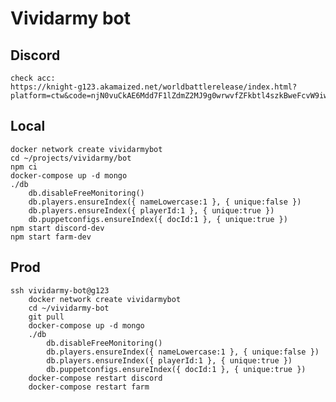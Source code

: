 # Vividarmy bot

## Discord

    check acc:
    https://knight-g123.akamaized.net/worldbattlerelease/index.html?platform=ctw&code=njN0vuCkAE6Mdd7F1lZdmZ2MJ9g0wrwvfZFkbtl4szkBweFcvW9iwPlGO70Xk8sA

## Local

    docker network create vividarmybot
    cd ~/projects/vividarmy/bot
    npm ci
    docker-compose up -d mongo
    ./db
        db.disableFreeMonitoring()
        db.players.ensureIndex({ nameLowercase:1 }, { unique:false })
        db.players.ensureIndex({ playerId:1 }, { unique:true })
        db.puppetconfigs.ensureIndex({ docId:1 }, { unique:true })
    npm start discord-dev
    npm start farm-dev

## Prod

    ssh vividarmy-bot@g123
        docker network create vividarmybot
        cd ~/vividarmy-bot
        git pull
        docker-compose up -d mongo
        ./db
            db.disableFreeMonitoring()
            db.players.ensureIndex({ nameLowercase:1 }, { unique:false })
            db.players.ensureIndex({ playerId:1 }, { unique:true })
            db.puppetconfigs.ensureIndex({ docId:1 }, { unique:true })
        docker-compose restart discord
        docker-compose restart farm
